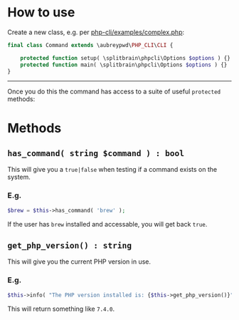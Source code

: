 # How to use

Create a new class, e.g. per [php-cli/examples/complex.php](https://github.com/splitbrain/php-cli/blob/master/examples/complex.php):

```php
final class Command extends \aubreypwd\PHP_CLI\CLI {

	protected function setup( \splitbrain\phpcli\Options $options ) {}
	protected function main( \splitbrain\phpcli\Options $options ) {}
}
```

------------

Once you do this the command has access to a suite of useful `protected` methods:

# Methods

## `has_command( string $command ) : bool`

This will give you a `true|false` when testing if a command exists on the system.

### E.g.

```php
$brew = $this->has_command( 'brew' );
```

If the user has `brew` installed and accessable, you will get back `true`.

## `get_php_version() : string`

This will give you the current PHP version in use.

### E.g.

```php
$this->info( "The PHP version installed is: {$this->get_php_version()}" );
```

This will return something like `7.4.0`.